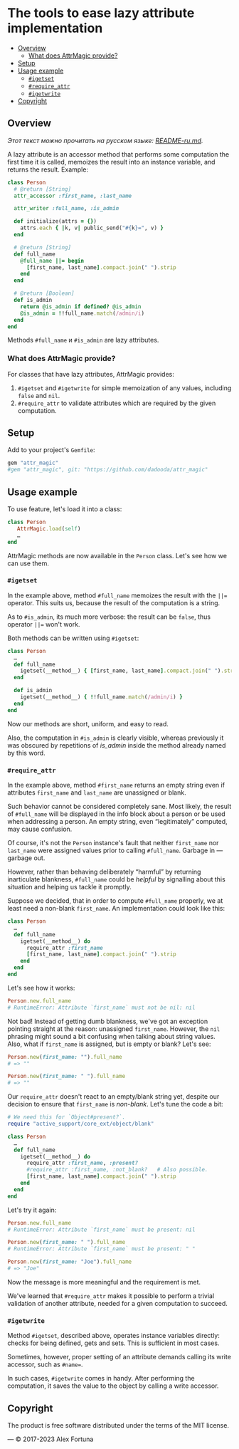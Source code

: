 
# The tools to ease lazy attribute implementation

<!-- @import "[TOC]" {cmd="toc" depthFrom=2 depthTo=6 orderedList=false} -->

<!-- code_chunk_output -->

- [Overview](#overview)
  - [What does AttrMagic provide?](#what-does-attrmagic-provide)
- [Setup](#setup)
- [Usage example](#usage-example)
  - [`#igetset`](#igetset)
  - [`#require_attr`](#require_attr)
  - [`#igetwrite`](#igetwrite)
- [Copyright](#copyright)

<!-- /code_chunk_output -->

## Overview

*Этот текст можно прочитать на русском языке: [README-ru.md](README-ru.md).*

A lazy attribute is an accessor method that performs some computation the first time it is called,
memoizes the result into an instance variable, and returns the result. Example:

```ruby
class Person
  # @return [String]
  attr_accessor :first_name, :last_name

  attr_writer :full_name, :is_admin

  def initialize(attrs = {})
    attrs.each { |k, v| public_send("#{k}=", v) }
  end

  # @return [String]
  def full_name
    @full_name ||= begin
      [first_name, last_name].compact.join(" ").strip
    end
  end

  # @return [Boolean]
  def is_admin
    return @is_admin if defined? @is_admin
    @is_admin = !!full_name.match(/admin/i)
  end
end
```

Methods `#full_name` и `#is_admin` are lazy attributes.

### What does AttrMagic provide?

For classes that have lazy attributes, AttrMagic provides:

1. `#igetset` and `#igetwrite` for simple memoization of any values, including `false` and `nil`.
2. `#require_attr` to validate attributes which are required by the given computation.

## Setup

Add to your project's `Gemfile`:

```ruby
gem "attr_magic"
#gem "attr_magic", git: "https://github.com/dadooda/attr_magic"
```

## Usage example

To use feature, let's load it into a class:

```ruby
class Person
   AttrMagic.load(self)
   …
end
```

AttrMagic methods are now available in the `Person` class.
Let's see how we can use them.

### `#igetset`

In the example above, method `#full_name` memoizes the result with the `||=` operator.
This suits us, because the result of the computation is a string.

As to `#is_admin`, its much more verbose: the result can be `false`,
thus operator `||=` won't work.

Both methods can be written using `#igetset`:

```ruby
class Person
  …
  def full_name
    igetset(__method__) { [first_name, last_name].compact.join(" ").strip }
  end

  def is_admin
    igetset(__method__) { !!full_name.match(/admin/i) }
  end
end
```

Now our methods are short, uniform, and easy to read.

Also, the computation in `#is_admin` is clearly visible, whereas previously it was obscured
by repetitions of *is_admin* inside the method already named by this word.

### `#require_attr`

In the example above, method `#first_name` returns an empty string even if attributes
`first_name` and `last_name` are unassigned or blank.

Such behavior cannot be considered completely sane.
Most likely, the result of `#full_name` will be displayed in the info block about a person
or be used when addressing a person.
An empty string, even “legitimately” computed, may cause confusion.

Of course, it's not the `Person` instance's fault that neither `first_name` nor `last_name`
were assigned values prior to calling `#full_name`. Garbage in — garbage out.

However, rather than behaving deliberately “harmful” by returning inarticulate blankness,
`#full_name` could be *helpful* by signalling about this situation and helping us tackle it promptly.

Suppose we decided, that in order to compute `#full_name` properly,
we at least need a non-blank `first_name`. An implementation could look like this:

```ruby
class Person
  …
  def full_name
    igetset(__method__) do
      require_attr :first_name
      [first_name, last_name].compact.join(" ").strip
    end
  end
end
```

Let's see how it works:

```ruby
Person.new.full_name
# RuntimeError: Attribute `first_name` must not be nil: nil
```

Not bad! Instead of getting dumb blankness, we've got an exception pointing straight at the reason:
unassigned `first_name`. However, the `nil` phrasing might sound a bit confusing
when talking about string values.
Also, what if `first_name` is assigned, but is empty or blank? Let's see:

```ruby
Person.new(first_name: "").full_name
# => ""

Person.new(first_name: " ").full_name
# => ""
```

Our `require_attr` doesn't react to an empty/blank string yet,
despite our decision to ensure that `first_name` is *non-blank*.
Let's tune the code a bit:

```ruby
# We need this for `Object#present?`.
require "active_support/core_ext/object/blank"

class Person
  …
  def full_name
    igetset(__method__) do
      require_attr :first_name, :present?
      #require_attr :first_name, :not_blank?   # Also possible.
      [first_name, last_name].compact.join(" ").strip
    end
  end
end
```

Let's try it again:

```ruby
Person.new.full_name
# RuntimeError: Attribute `first_name` must be present: nil

Person.new(first_name: " ").full_name
# RuntimeError: Attribute `first_name` must be present: " "

Person.new(first_name: "Joe").full_name
# => "Joe"
```

Now the message is more meaningful and the requirement is met.

We've learned that `#require_attr` makes it possible to perform a trivial validation
of another attribute, needed for a given computation to succeed.

### `#igetwrite`

Method `#igetset`, described above, operates instance variables directly:
checks for being defined, gets and sets. This is sufficient in most cases.

Sometimes, however, proper setting of an attribute demands calling its write accessor,
such as `#name=`.

In such cases, `#igetwrite` comes in handy.
After performing the computation, it saves the value to the object by calling a write accessor.

## Copyright

The product is free software distributed under the terms of the MIT license.

— © 2017-2023 Alex Fortuna
